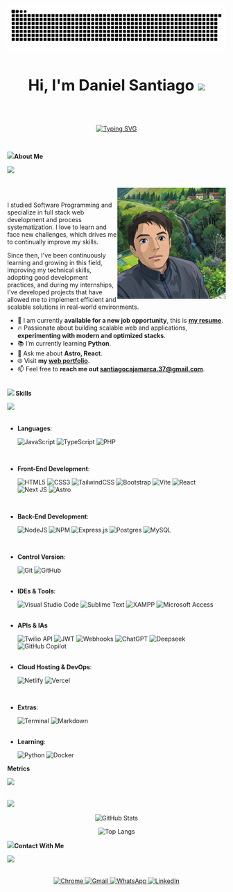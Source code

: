 <p align = "center">
	<img src = "https://github.com/7oSkaaa/7oSkaaa/blob/output/github-contribution-grid-snake.svg?" alt = "Snake Game"/>
</p>

<div align="center">

  <h1 style="font-size: 2.5em; font-weight: bold; border: none;">
    Hi, I'm Daniel Santiago
    <img src="https://media2.giphy.com/media/v1.Y2lkPTc5MGI3NjExZDlybTk1Z2UzM3Q0dm45MHl6ODV3aHUwa3c1d2pmMzhwdHFxNmVsdCZlcD12MV9pbnRlcm5hbF9naWZfYnlfaWQmY3Q9cw/w1OBpBd7kJqHrJnJ13/giphy.gif" width="35">
  </h1>
  
</div>

<br><br>

<p align="center">
  <a href="https://github.com/DenverCoder1/readme-typing-svg">
    <a href="https://git.io/typing-svg"><img src="https://readme-typing-svg.demolab.com/?font=VT323&size=35&duration=3500&pause=300&color=6D78F2&center=true&vCenter=true&width=1000&lines=Self-taught+Full+Stack+Developer,;Software+Programming+Student,;Learning+And+Researching+Continuously,;Love+To+Learn+New+Stuffs,;Passionate+About+Technology+And+Innovation,;Building+Projects+From+Scratch,;A+Boy+With+A+Growth+Mindset,;Always+Curious+And+Exploring+New+Tools+And+Languages,;Lover+Of+The+Gym,+Video+Games,+Music,+Travel,+And+Anime+..%E2%9D%A4;" alt="Typing SVG" /></a>
  </a>
</p>
<br>

<img src="https://media1.giphy.com/media/v1.Y2lkPTc5MGI3NjExcWZrODMwbjNzdHV3dzlrcWM3d2lwa3ViOG1hOXV4bWM0eGl1MDA2NyZlcD12MV9pbnRlcm5hbF9naWZfYnlfaWQmY3Q9cw/B6ks3eTSxhk4EvABa6/giphy.gif" width="25"><b>**About Me**</b>


<img src="https://user-images.githubusercontent.com/73097560/115834477-dbab4500-a447-11eb-908a-139a6edaec5c.gif"><br><br>

<picture> <img align="right" src="https://github.com/Xanty10RR/Xanty10RR/blob/main/foto-anime.png?raw=true" width = 250px></picture>
<br>

<p>I studied Software Programming and specialize in full stack web development and process systematization. I love to learn and face new challenges, which drives me to continually improve my skills.</p>
<p>Since then, I've been continuously learning and growing in this field, improving my technical skills, adopting good development practices, and during my internships, I've developed projects that have allowed me to implement efficient and scalable solutions in real-world environments.</p>

- 📄 I am currently **available for a new job opportunity**, this is **[my resume](https://drive.google.com/file/d/16L8pvVG2IpV64Oi4HUexWzxpDfz2wmj1/view?usp=drive_link)**.
- 🔥 Passionate about building scalable web and applications, **experimenting with modern and optimized stacks**.
- 📚 I’m currently learning **Python**.
- 💬 Ask me about **Astro, React**.
- 🌐 Visit **my [web portfolio](https://github.com/Xanty10RR)**.
- 📫 Feel free to **reach me out
santiagocajamarca.37@gmail.com**.
<br><br>

<img src="https://media2.giphy.com/media/QssGEmpkyEOhBCb7e1/giphy.gif?cid=ecf05e47a0n3gi1bfqntqmob8g9aid1oyj2wr3ds3mg700bl&rid=giphy.gif" width ="25"><b> **Skills**</b>
<br>

<img src="https://user-images.githubusercontent.com/73097560/115834477-dbab4500-a447-11eb-908a-139a6edaec5c.gif"><br><br>

<p align="center">

- **Languages**:
    
   ![JavaScript](https://img.shields.io/badge/JavaScript%20-%23F7DF1E.svg?style=for-the-badge&logo=javascript&logoColor=black)
  ![TypeScript](https://img.shields.io/badge/typescript-%23007ACC.svg?style=for-the-badge&logo=typescript&logoColor=white)
  ![PHP](https://img.shields.io/badge/php-%23777BB4.svg?style=for-the-badge&logo=php&logoColor=white)
<br>   
    
- **Front-End Development**:

   ![HTML5](https://img.shields.io/badge/HTML5%20-%23E34F26.svg?style=for-the-badge&logo=html5&logoColor=white)
   ![CSS3](https://img.shields.io/badge/css3-%231572B6.svg?style=for-the-badge&logo=css3&logoColor=white)
  ![TailwindCSS](https://img.shields.io/badge/tailwindcss-%2338B2AC.svg?style=for-the-badge&logo=tailwind-css&logoColor=white)
  ![Bootstrap](https://img.shields.io/badge/bootstrap-%238511FA.svg?style=for-the-badge&logo=bootstrap&logoColor=white)
  ![Vite](https://img.shields.io/badge/vite-%23646CFF.svg?style=for-the-badge&logo=vite&logoColor=white)
  ![React](https://img.shields.io/badge/react-%2320232a.svg?style=for-the-badge&logo=react&logoColor=%2361DAFB)
  ![Next JS](https://img.shields.io/badge/Next-black?style=for-the-badge&logo=next.js&logoColor=white)
  ![Astro](https://img.shields.io/badge/astro-%232C2052.svg?style=for-the-badge&logo=astro&logoColor=white)
<br>

- **Back-End Development**:

  ![NodeJS](https://img.shields.io/badge/node.js-6DA55F?style=for-the-badge&logo=node.js&logoColor=white)
  ![NPM](https://img.shields.io/badge/NPM-%23CB3837.svg?style=for-the-badge&logo=npm&logoColor=white)
  ![Express.js](https://img.shields.io/badge/express.js-%23404d59.svg?style=for-the-badge&logo=express&logoColor=%2361DAFB)
  ![Postgres](https://img.shields.io/badge/postgres-%23316192.svg?style=for-the-badge&logo=postgresql&logoColor=white)
  ![MySQL](https://img.shields.io/badge/mysql-4479A1.svg?style=for-the-badge&logo=mysql&logoColor=white)
<br>

- **Control Version**:

    ![Git](https://img.shields.io/badge/git-%23F05033.svg?style=for-the-badge&logo=git&logoColor=white)
    ![GitHub](https://img.shields.io/badge/github-%23121011.svg?style=for-the-badge&logo=github&logoColor=white)
  <br><br>

- **IDEs & Tools**:
  
    ![Visual Studio Code](https://img.shields.io/badge/Visual%20Studio%20Code-007ACC?style=for-the-badge&logo=visual-studio-code&logoColor=white)
    ![Sublime Text](https://img.shields.io/badge/Sublime%20Text-000000?style=for-the-badge&logo=sublimetext&logoColor=FF9800)
    ![XAMPP](https://img.shields.io/badge/XAMPP-F37623?style=for-the-badge&logo=xampp&logoColor=white)
    ![Microsoft Access](https://img.shields.io/badge/Microsoft_Access-A4373A?style=for-the-badge&logo=microsoft-access&logoColor=white)
  <br><br>

- **APIs & IAs**

   ![Twilio API](https://img.shields.io/badge/Twilio_API-F22F46?style=for-the-badge&logo=twilio&logoColor=white)
   ![JWT](https://img.shields.io/badge/JWT-000000?style=for-the-badge&logo=jsonwebtokens&logoColor=white)
   ![Webhooks](https://img.shields.io/badge/Webhooks-FF6C37?style=for-the-badge&logo=webhooks&logoColor=white)
   ![ChatGPT](https://img.shields.io/badge/chatGPT-74aa9c?style=for-the-badge&logo=openai&logoColor=white)
   ![Deepseek](https://img.shields.io/badge/Deepseek-036?style=for-the-badge&logo=deepseek&logoColor=white)
   ![GitHub Copilot](https://img.shields.io/badge/github_copilot-8957E5?style=for-the-badge&logo=github-copilot&logoColor=white)
<br><br>

- **Cloud Hosting & DevOps**:

    ![Netlify](https://img.shields.io/badge/netlify-%23000000.svg?style=for-the-badge&logo=netlify&logoColor=#00C7B7)
    ![Vercel](https://img.shields.io/badge/vercel-%23000000.svg?style=for-the-badge&logo=vercel&logoColor=white) 
<br>

- **Extras**:

    ![Terminal](https://img.shields.io/badge/Terminal-%23054020?style=for-the-badge&logo=gnu-bash&logoColor=white)
    ![Markdown](https://img.shields.io/badge/markdown-%23000000.svg?style=for-the-badge&logo=markdown&logoColor=white)
  <br><br>

- **Learning**:
  
  ![Python](https://img.shields.io/badge/python-3670A0?style=for-the-badge&logo=python&logoColor=ffdd54)
  ![Docker](https://img.shields.io/badge/docker-%230db7ed.svg?style=for-the-badge&logo=docker&logoColor=white)
  <br>
</p>

<b>**Metrics**</b>


<img src="https://user-images.githubusercontent.com/73097560/115834477-dbab4500-a447-11eb-908a-139a6edaec5c.gif"><br><br>

<img src="https://media1.giphy.com/media/v1.Y2lkPTc5MGI3NjExc3MwdmdqZ3hiMXN0MmRjenkwb243c3VkNG5venN2d2Mya2FzbXc1dCZlcD12MV9pbnRlcm5hbF9naWZfYnlfaWQmY3Q9cw/ALMAOMdzibUWZtfdX7/giphy.gif" width="25">

<div align="center">
  
  ![GitHub Stats](https://github-readme-stats.vercel.app/api?username=Xanty10RR&show_icons=true&theme=radical&hide_border=true&cache_seconds=60)

  ![Top Langs](https://github-readme-stats.vercel.app/api/top-langs/?username=Xanty10RR&layout=compact&theme=radical&cache_seconds=60)

</div> 

<img src="https://media1.giphy.com/media/v1.Y2lkPTc5MGI3NjExcGFicWxmM21idTZxd2p5bzNqMzZ3ZWM4MGU4NzdsamZyd2lrcG5tZyZlcD12MV9pbnRlcm5hbF9naWZfYnlfaWQmY3Q9cw/zERwdCsUOpKUulcj2O/giphy.gif" width="25"><b>**Contact With Me**</b>


<img src="https://user-images.githubusercontent.com/73097560/115834477-dbab4500-a447-11eb-908a-139a6edaec5c.gif"><br><br>

<p align="center">

  <a href="">
	  <img src="https://img.shields.io/badge/Google%20Chrome-4285F4?style=for-the-badge&logo=GoogleChrome&logoColor=white" alt="Chrome">
  </a>
  <a href="mailto:santiagocajamarca.37@gmail.com">
    <img src="https://img.shields.io/badge/Gmail-EA4335?style=for-the-badge&logo=gmail&logoColor=white" alt="Gmail"/>
  </a>
  <a href="https://wa.me/573182580818">
    <img src="https://img.shields.io/badge/WhatsApp-25D366?style=for-the-badge&logo=whatsapp&logoColor=white" alt="WhatsApp"/>
  </a>
  <a href="https://www.linkedin.com/in/daniel-santiago-rosero-cajamarca-4420a91b0/" target="_blank">
    <img src="https://img.shields.io/badge/LinkedIn-0077B5?style=for-the-badge&logo=linkedin&logoColor=white" alt="LinkedIn"/>
  </a>
  
</p>
<br>



